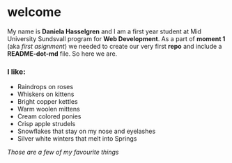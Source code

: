 # welcome 

My name is **Daniela Hasselgren** and I am a first year student at Mid University Sundsvall program for **Web Development**. 
As a part of **moment 1** (aka *first asignment*) we needed to create our very first **repo** and include a **README-dot-md** file. So here we are. 

### I like:
 - Raindrops on roses  
 - Whiskers on kittens
 -  Bright copper kettles 
 - Warm woolen mittens 
  - Cream colored ponies  
  - Crisp apple strudels 
  - Snowflakes that stay on my nose and eyelashes 
  - Silver white winters that melt into Springs

*Those are a few of my favourite things*
 